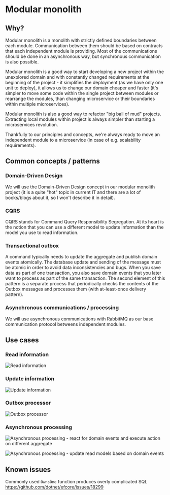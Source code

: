 # Modular monolith

## Why?

Modular monolith is a monolith with strictly defined boundaries between each module. Communication between them should be based on contracts that each independent module is providing. Most of the communications should be done in an asynchronous way, but synchronous communication is also possible.

Modular monolith is a good way to start developing a new project within the unexplored domain and with constantly changed requirements at the beginning of the project - it simplifies the deployment (as we have only one unit to deploy), it allows us to change our domain cheaper and faster (it's simpler to move some code within the single project between modules or rearrange the modules, than changing microservice or their boundaries within multiple microservices).

Modular monolith is also a good way to refactor "big ball of mud" projects. Extracting local modules within project is always simpler than starting a microservices revolution.

Thankfully to our principles and concepts, we're always ready to move an independent module to a microservice (in case of e.g. scalability requirements).

## Common concepts / patterns

### Domain-Driven Design

We will use the Domain-Driven Design concept in our modular monolith project (it is a quite "hot" topic in current IT and there are a lot of books/blogs about it, so I won't describe it in detail).

### CQRS

CQRS stands for Command Query Responsibility Segregation. At its heart is the notion that you can use a different model to update information than the model you use to read information.

### Transactional outbox

A command typically needs to update the aggregate and publish domain events atomically. The database update and sending of the message must be atomic in order to avoid data inconsistencies and bugs. When you save data as part of one transaction, you also save domain events that you later want to process as part of the same transaction. The second element of this pattern is a separate process that periodically checks the contents of the Outbox messages and processes them (with at-least-once delivery pattern).

### Asynchronous communications / processing

We will use asynchronous communications with RabbitMQ as our base communication protocol betweens independent modules.

## Use cases

### Read information

![Read information](http://www.plantuml.com/plantuml/proxy?src=https://raw.githubusercontent.com/sygnowskip/modular-monolith/feature/docs/Docs/read-information.puml?token=ACHEMPIPTFEFZDJAUTSYKIC65JZVI)

### Update information

![Update information](http://www.plantuml.com/plantuml/proxy?src=https://raw.githubusercontent.com/sygnowskip/modular-monolith/feature/docs/Docs/update-information.puml?token=ACHEMPP57YWBJ36ENSBNSR265JZ6U)

### Outbox processor

![Outbox processor](http://www.plantuml.com/plantuml/proxy?src=https://raw.githubusercontent.com/sygnowskip/modular-monolith/feature/docs/Docs/outbox-processor.puml?token=ACHEMPNMMC3KR2I7WAF3SIS65JZ46)

### Asynchronous processing 

![Asynchronous processing - react for domain events and execute action on different aggregate](http://www.plantuml.com/plantuml/proxy?src=https://raw.githubusercontent.com/sygnowskip/modular-monolith/feature/docs/Docs/asynchronous-processing-command.puml?token=ACHEMPOU2DLBIEEKYM63GTS65J2CA)

![Asynchronous processing - update read models based on domain events](http://www.plantuml.com/plantuml/proxy?src=https://raw.githubusercontent.com/sygnowskip/modular-monolith/feature/docs/Docs/asynchronous-processing-read-model.puml?token=ACHEMPL5PFGKZ6H7TMUCDAS65JZNS)

## Known issues

Commonly used `OwnsOne` function produces overly complicated SQL https://github.com/dotnet/efcore/issues/18299